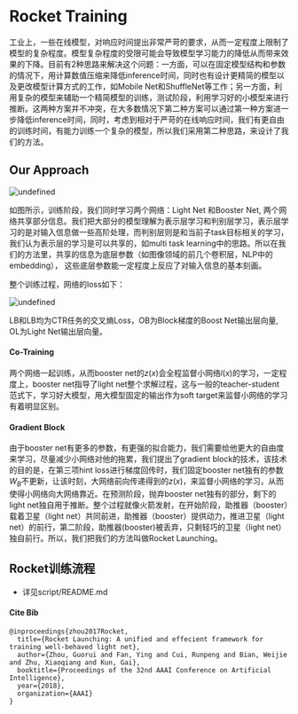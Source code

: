 # Rocket Training

工业上，一些在线模型，对响应时间提出非常严苛的要求，从而一定程度上限制了模型的复杂程度。模型复杂程度的受限可能会导致模型学习能力的降低从而带来效果的下降。目前有2种思路来解决这个问题：一方面，可以在固定模型结构和参数的情况下，用计算数值压缩来降低inference时间，同时也有设计更精简的模型以及更改模型计算方式的工作，如Mobile Net和ShuffleNet等工作；另一方面，利用复杂的模型来辅助一个精简模型的训练，测试阶段，利用学习好的小模型来进行推断。这两种方案并不冲突，在大多数情况下第二种方案可以通过第一种方案进一步降低inference时间，同时，考虑到相对于严苛的在线响应时间，我们有更自由的训练时间，有能力训练一个复杂的模型，所以我们采用第二种思路，来设计了我们的方法。

## Our Approach
![undefined](https://github.com/alibaba/x-deeplearning/blob/master/xdl-algorithm-solution/Rocket/docs/structure.jpg)

如图所示，训练阶段，我们同时学习两个网络：Light Net 和Booster Net, 两个网络共享部分信息。我们把大部分的模型理解为表示层学习和判别层学习，表示层学习的是对输入信息做一些高阶处理，而判别层则是和当前子task目标相关的学习，我们认为表示层的学习是可以共享的，如multi task learning中的思路。所以在我们的方法里，共享的信息为底层参数（如图像领域的前几个卷积层，NLP中的embedding）， 这些底层参数能一定程度上反应了对输入信息的基本刻画。

整个训练过程，网络的loss如下：

![undefined](https://github.com/alibaba/x-deeplearning/blob/master/xdl-algorithm-solution/Rocket/docs/loss.png)

LB和LB均为CTR任务的交叉熵Loss，OB为Block梯度的Boost Net输出层向量,  OL为Light Net输出层向量。 

#### Co-Training

两个网络一起训练，从而booster net的$z(x)$会全程监督小网络$l(x)$的学习，一定程度上，booster net指导了light net整个求解过程，这与一般的teacher-student 范式下，学习好大模型，用大模型固定的输出作为soft target来监督小网络的学习有着明显区别。

#### Gradient Block

由于booster net有更多的参数，有更强的拟合能力，我们需要给他更大的自由度来学习，尽量减少小网络对他的拖累，我们提出了gradient block的技术，该技术的目的是，在第三项hint loss进行梯度回传时，我们固定booster net独有的参数$W_B$不更新，让该时刻，大网络前向传递得到的$z(x)$，来监督小网络的学习，从而使得小网络向大网络靠近。在预测阶段，抛弃booster net独有的部分，剩下的light net独自用于推断。整个过程就像火箭发射，在开始阶段，助推器（booster）载着卫星（light net）共同前进，助推器（booster）提供动力，推进卫星（light net）的前行，第二阶段，助推器(booster)被丢弃，只剩轻巧的卫星（light net）独自前行。所以，我们把我们的方法叫做Rocket Launching。

## Rocket训练流程
* 详见script/README.md

#### Cite Bib

```
@inproceedings{zhou2017Rocket,
  title={Rocket Launching: A unified and effecient framework for training well-behaved light net},
  author={Zhou, Guorui and Fan, Ying and Cui, Runpeng and Bian, Weijie and Zhu, Xiaoqiang and Kun, Gai},
  booktitle={Proceedings of the 32nd AAAI Conference on Artificial Intelligence},
  year={2018},
  organization={AAAI}
}
```
